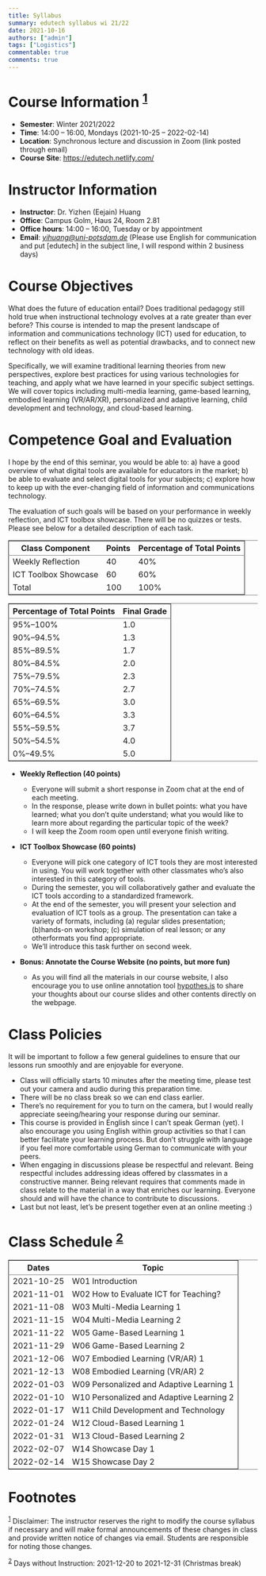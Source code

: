 ```yaml
---
title: Syllabus
summary: edutech syllabus wi 21/22
date: 2021-10-16
authors: ["admin"]
tags: ["Logistics"]
commentable: true
comments: true
---
```


# Course Information <sup><a id="fnr.1" class="footref" href="#fn.1" role="doc-backlink">1</a></sup>

-   **Semester**: Winter 2021/2022
-   **Time**: 14:00 &#x2013; 16:00, Mondays (2021-10-25 &#x2013; 2022-02-14)
-   **Location**: Synchronous lecture and discussion in Zoom (link posted
    through email)
-   **Course Site**: <https://edutech.netlify.com/>


# Instructor Information

-   **Instructor**: Dr. Yizhen (Eejain) Huang
-   **Office**: Campus Golm, Haus 24, Room 2.81
-   **Office hours**: 14:00 &#x2013; 16:00, Tuesday or by appointment
-   **Email**: *yihuang@uni-potsdam.de* (Please use English for
    communication and put [edutech] in the subject line, I will respond
    within 2 business days)


# Course Objectives

What does the future of education entail? Does traditional pedagogy still hold true when instructional technology evolves at a rate greater than ever before? This course is intended to map the present landscape of information and communications technology (ICT) used for education, to reflect on their benefits as well as potential drawbacks, and to connect new technology with old ideas.

Specifically, we will examine traditional learning theories from new perspectives, explore best practices for using various technologies for teaching, and apply what we have learned in your specific subject settings. We will cover topics including multi-media learning, game-based learning, embodied learning (VR/AR/XR), personalized and adaptive learning, child development and technology, and cloud-based learning.


# Competence Goal and Evaluation

I hope by the end of this seminar, you would be able to: a) have a good overview of what digital tools are available for educators in the market; b) be able to evaluate and select digital tools for your subjects; c) explore how to keep up with the ever-changing field of information and communications technology.

The evaluation of such goals will be based on your performance in weekly reflection, and ICT toolbox showcase. There will be no quizzes or tests. Please see below for a detailed description of each task.

<table border="2" cellspacing="0" cellpadding="6" rules="groups" frame="hsides">


<colgroup>
<col  class="org-left" />

<col  class="org-right" />

<col  class="org-right" />
</colgroup>
<thead>
<tr>
<th scope="col" class="org-left">Class Component</th>
<th scope="col" class="org-right">Points</th>
<th scope="col" class="org-right">Percentage of Total Points</th>
</tr>
</thead>

<tbody>
<tr>
<td class="org-left">Weekly Reflection</td>
<td class="org-right">40</td>
<td class="org-right">40%</td>
</tr>


<tr>
<td class="org-left">ICT Toolbox Showcase</td>
<td class="org-right">60</td>
<td class="org-right">60%</td>
</tr>


<tr>
<td class="org-left">Total</td>
<td class="org-right">100</td>
<td class="org-right">100%</td>
</tr>
</tbody>
</table>

<table border="2" cellspacing="0" cellpadding="6" rules="groups" frame="hsides">


<colgroup>
<col  class="org-left" />

<col  class="org-right" />
</colgroup>
<thead>
<tr>
<th scope="col" class="org-left">Percentage of Total Points</th>
<th scope="col" class="org-right">Final Grade</th>
</tr>
</thead>

<tbody>
<tr>
<td class="org-left">95%&#x2013;100%</td>
<td class="org-right">1.0</td>
</tr>


<tr>
<td class="org-left">90%&#x2013;94.5%</td>
<td class="org-right">1.3</td>
</tr>


<tr>
<td class="org-left">85%&#x2013;89.5%</td>
<td class="org-right">1.7</td>
</tr>


<tr>
<td class="org-left">80%&#x2013;84.5%</td>
<td class="org-right">2.0</td>
</tr>


<tr>
<td class="org-left">75%&#x2013;79.5%</td>
<td class="org-right">2.3</td>
</tr>


<tr>
<td class="org-left">70%&#x2013;74.5%</td>
<td class="org-right">2.7</td>
</tr>


<tr>
<td class="org-left">65%&#x2013;69.5%</td>
<td class="org-right">3.0</td>
</tr>


<tr>
<td class="org-left">60%&#x2013;64.5%</td>
<td class="org-right">3.3</td>
</tr>


<tr>
<td class="org-left">55%&#x2013;59.5%</td>
<td class="org-right">3.7</td>
</tr>


<tr>
<td class="org-left">50%&#x2013;54.5%</td>
<td class="org-right">4.0</td>
</tr>


<tr>
<td class="org-left">0%&#x2013;49.5%</td>
<td class="org-right">5.0</td>
</tr>
</tbody>
</table>

-   **Weekly Reflection (40 points)**
    -   Everyone will submit a short response in Zoom chat at the end of each meeting.
    -   In the response, please write down in bullet points: what you have learned; what you don&rsquo;t quite understand; what you would like to learn more about regarding the particular topic of the week?
    -   I will keep the Zoom room open until everyone finish writing.

-   **ICT Toolbox Showcase (60 points)**
    -   Everyone will pick one category of ICT tools they are most interested in using. You will work together with other classmates who&rsquo;s also interested in this category of tools.
    -   During the semester, you will collaboratively gather and evaluate the ICT tools according to a standardized framework.
    -   At the end of the semester, you will present your selection and evaluation of ICT tools as a group. The presentation can take a variety of formats, including (a) regular slides presentation; (b)hands-on workshop; (c) simulation of real lesson; or any otherformats you find appropriate.
    -   We&rsquo;ll introduce this task further on second week.

-   **Bonus: Annotate the Course Website (no points, but more fun)**
    -   As you will find all the materials in our course website, I also encourage you to use online annotation tool [hypothes.is](https://web.hypothes.is/) to share your thoughts about our course slides and other contents directly on the webpage.


# Class Policies

It will be important to follow a few general guidelines to ensure that our lessons run smoothly and are enjoyable for everyone.

-   Class will officially starts 10 minutes after the meeting time, please test out your camera and audio during this preparation time.
-   There will be no class break so we can end class earlier.
-   There&rsquo;s no requirement for you to turn on the camera, but I would really appreciate seeing/hearing your response during our seminar.
-   This course is provided in English since I can&rsquo;t speak German (yet). I also encourage you using English within group activities so that I can better facilitate your learning process. But don&rsquo;t struggle with language if you feel more comfortable using German to communicate with your peers.
-   When engaging in discussions please be respectful and relevant. Being respectful includes addressing ideas offered by classmates in a constructive manner. Being relevant requires that comments made in class relate to the material in a way that enriches our learning. Everyone should and will have the chance to contribute to discussions.
-   Last but not least, let&rsquo;s be present together even at an online meeting :)


# Class Schedule <sup><a id="fnr.2" class="footref" href="#fn.2" role="doc-backlink">2</a></sup>

<table border="2" cellspacing="0" cellpadding="6" rules="groups" frame="hsides">


<colgroup>
<col  class="org-right" />

<col  class="org-left" />
</colgroup>
<thead>
<tr>
<th scope="col" class="org-right">Dates</th>
<th scope="col" class="org-left">Topic</th>
</tr>
</thead>

<tbody>
<tr>
<td class="org-right">2021-10-25</td>
<td class="org-left">W01 Introduction</td>
</tr>


<tr>
<td class="org-right">2021-11-01</td>
<td class="org-left">W02 How to Evaluate ICT for Teaching?</td>
</tr>


<tr>
<td class="org-right">2021-11-08</td>
<td class="org-left">W03 Multi-Media Learning 1</td>
</tr>


<tr>
<td class="org-right">2021-11-15</td>
<td class="org-left">W04 Multi-Media Learning 2</td>
</tr>


<tr>
<td class="org-right">2021-11-22</td>
<td class="org-left">W05 Game-Based Learning 1</td>
</tr>


<tr>
<td class="org-right">2021-11-29</td>
<td class="org-left">W06 Game-Based Learning 2</td>
</tr>


<tr>
<td class="org-right">2021-12-06</td>
<td class="org-left">W07 Embodied Learning (VR/AR) 1</td>
</tr>


<tr>
<td class="org-right">2021-12-13</td>
<td class="org-left">W08 Embodied Learning (VR/AR) 2</td>
</tr>


<tr>
<td class="org-right">2022-01-03</td>
<td class="org-left">W09 Personalized and Adaptive Learning 1</td>
</tr>


<tr>
<td class="org-right">2022-01-10</td>
<td class="org-left">W10 Personalized and Adaptive Learning 2</td>
</tr>


<tr>
<td class="org-right">2022-01-17</td>
<td class="org-left">W11 Child Development and Technology</td>
</tr>


<tr>
<td class="org-right">2022-01-24</td>
<td class="org-left">W12 Cloud-Based Learning 1</td>
</tr>


<tr>
<td class="org-right">2022-01-31</td>
<td class="org-left">W13 Cloud-Based Learning 2</td>
</tr>


<tr>
<td class="org-right">2022-02-07</td>
<td class="org-left">W14 Showcase Day 1</td>
</tr>


<tr>
<td class="org-right">2022-02-14</td>
<td class="org-left">W15 Showcase Day 2</td>
</tr>
</tbody>
</table>


# Footnotes

<sup><a id="fn.1" href="#fnr.1">1</a></sup> Disclaimer: The instructor reserves the right to modify the course syllabus if necessary and will make formal announcements of these changes in class and provide written notice of changes via email. Students are responsible for noting those changes.

<sup><a id="fn.2" href="#fnr.2">2</a></sup> Days without Instruction: 2021-12-20 to 2021-12-31 (Christmas break)
